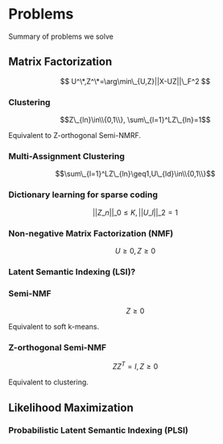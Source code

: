 Problems
===

Summary of problems we solve

Matrix Factorization
---

$$ U^\*,Z^\*=\arg\min\_{U,Z}||X-UZ||\_F^2 $$

### Clustering 

$$Z\_{ln}\in\\{0,1\\}, \sum\_{l=1}^LZ\_{ln}=1$$

Equivalent to Z-orthogonal Semi-NMRF.

### Multi-Assignment Clustering

$$\sum\_{l=1}^LZ\_{ln}\geq1,U\_{ld}\in\\{0,1\\}$$

### Dictionary learning for sparse coding

$$||Z\_n||\_0\leq K,||U\_l||\_2=1$$

###  Non-negative Matrix Factorization (NMF)

$$U\geq0,Z\geq0$$

### Latent Semantic Indexing (LSI)?

### Semi-NMF

$$Z\geq0$$

Equivalent to soft k-means.

### Z-orthogonal Semi-NMF

$$ZZ^T=I,Z\geq0$$

Equivalent to clustering.

Likelihood Maximization
---

### Probabilistic Latent Semantic Indexing (PLSI)
